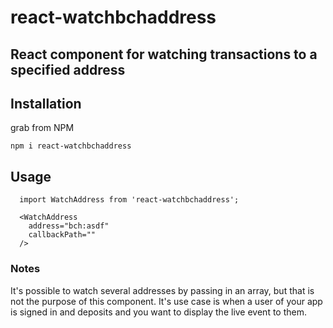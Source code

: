 # react-watchbchaddress

## React component for watching transactions to a specified address

<!-- ![badgercashid](https://user-images.githubusercontent.com/5941389/47131161-0a7e4a00-d252-11e8-979c-3f10ac90a809.gif)
 -->

## Installation

grab from NPM

```
npm i react-watchbchaddress
```

## Usage

```
  import WatchAddress from 'react-watchbchaddress';

  <WatchAddress
    address="bch:asdf"
    callbackPath=""
  />
```

### Notes

It's possible to watch several addresses by passing in an array, but that is not the purpose of this component. It's use case is when a user of your app is signed in and deposits and you want to display the live event to them.
